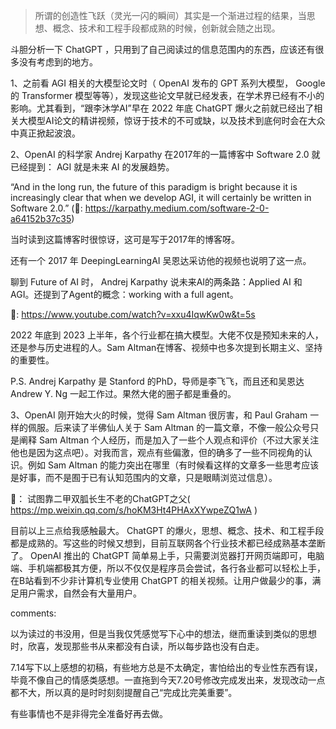 > 所谓的创造性飞跃（灵光一闪的瞬间）其实是一个渐进过程的结果，当思想、概念、技术和工程手段都成熟的时候，创新就会随之出现。

斗胆分析一下 ChatGPT ，只用到了自己阅读过的信息范围内的东西，应该还有很多没有考虑到的地方。

1、之前看 AGI 相关的大模型论文时（ OpenAI 发布的 GPT 系列大模型， Google 的 Transformer 模型等等），发现这些论文早就已经发表，在学术界已经有不小的影响。尤其看到，“跟李沐学AI”早在 2022 年底 ChatGPT 爆火之前就已经出了相关大模型AI论文的精讲视频，惊讶于技术的不可或缺，以及技术到底何时会在大众中真正掀起波浪。

2、OpenAI 的科学家 Andrej Karpathy 在2017年的一篇博客中 Software 2.0 就已经提到： AGI 就是未来 AI 的发展趋势。

“And in the long run, the future of this paradigm is bright because it is increasingly clear that when we develop AGI, it will certainly be written in Software 2.0.” (🔗: https://karpathy.medium.com/software-2-0-a64152b37c35)

当时读到这篇博客时很惊讶，这可是写于2017年的博客呀。

还有一个 2017 年 DeepingLearningAI 吴恩达采访他的视频也说明了这一点。

聊到 Future of AI 时， Andrej Karpathy 说未来AI的两条路：Applied AI 和 AGI。还提到了Agent的概念：working with a full agent。 

🔗: https://www.youtube.com/watch?v=xxu4IqwKw0w&t=5s

2022 年底到 2023 上半年，各个行业都在搞大模型。大佬不仅是预知未来的人，还是参与历史进程的人。Sam Altman在博客、视频中也多次提到长期主义、坚持的重要性。

P.S. Andrej Karpathy 是 Stanford 的PhD，导师是李飞飞，而且还和吴恩达 Andrew Y. Ng 一起工作过。果然大佬的圈子都是重叠的。

3、OpenAI 刚开始大火的时候，觉得 Sam Altman 很厉害，和 Paul Graham 一样的佩服。后来读了半佛仙人关于 Sam Altman 的一篇文章，不像一般公众号只是阐释 Sam Altman 个人经历，而是加入了一些个人观点和评价（不过大家关注他也是因为这点吧）。对我而言，观点有些偏激，但的确多了一些不同视角的认识。例如 Sam Altman 的能力突出在哪里（有时候看这样的文章多一些思考应该是好事，而不是囿于已有认知范围内的文章，只是眼睛浏览过信息）。

🔗： 试图靠二甲双胍长生不老的ChatGPT之父( https://mp.weixin.qq.com/s/hoKM3Ht4PHAxXYwpeZQ1wA )

目前以上三点给我感触最大。 ChatGPT 的爆火，思想、概念、技术、和工程手段都是成熟的。写这些的时候又想到，目前互联网各个行业技术都已经成熟基本垄断了。 OpenAI 推出的 ChatGPT 简单易上手，只需要浏览器打开网页端即可，电脑端、手机端都极其方便，所以不仅仅是程序员会尝试，各行各业都可以轻松上手，在B站看到不少非计算机专业使用 ChatGPT 的相关视频。让用户做最少的事，满足用户需求，自然会有大量用户。



comments:

以为读过的书没用，但是当我仅凭感觉写下心中的想法，继而重读到类似的思想时，欣喜，发现那些书从来都没有白读，所以每步路也没有白走。

7.14写下以上感想的初稿，有些地方总是不太确定，害怕给出的专业性东西有误，毕竟不像自己的情感类感想。一直拖到今天7.20号修改完成发出来，发现改动一点都不大，所以真的是时时刻刻提醒自己“完成比完美重要”。

有些事情也不是非得完全准备好再去做。
